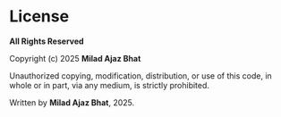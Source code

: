 # License

**All Rights Reserved**

Copyright (c) 2025 **Milad Ajaz Bhat**

Unauthorized copying, modification, distribution, or use of this code,
in whole or in part, via any medium, is strictly prohibited.

Written by **Milad Ajaz Bhat**, 2025.
